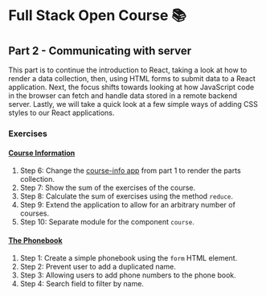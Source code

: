 # Full Stack Open Course 📚

## Part 2 - Communicating with server

This part is to continue the introduction to React, taking a look at how to render a data collection, then, using HTML forms to submit data to a React application. Next, the focus shifts towards looking at how JavaScript code in the browser can fetch and handle data stored in a remote backend server. Lastly, we will take a quick look at a few simple ways of adding CSS styles to our React applications.

### Exercises

#### [Course Information](/part-02/course-info/)

1. Step 6: Change the [course-info app](/part-01/course-info/) from part 1 to render the parts collection.
2. Step 7: Show the sum of the exercises of the course.
3. Step 8: Calculate the sum of exercises using the method `reduce`.
4. Step 9: Extend the application to allow for an arbitrary number of courses.
5. Step 10: Separate module for the component `course`.

#### [The Phonebook](/part-02/phonebook/)

1. Step 1: Create a simple phonebook using the `form` HTML element.
2. Step 2: Prevent user to add a duplicated name.
3. Step 3: Allowing users to add phone numbers to the phone book.
4. Step 4: Search field to filter by name.